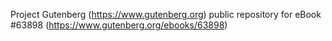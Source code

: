 Project Gutenberg (https://www.gutenberg.org) public repository for
eBook #63898 (https://www.gutenberg.org/ebooks/63898)
